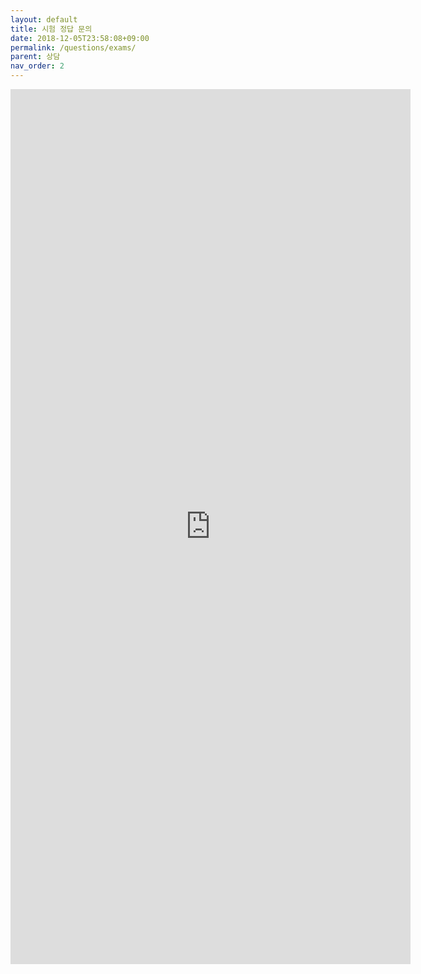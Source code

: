 ```yaml
---
layout: default
title: 시험 정답 문의
date: 2018-12-05T23:58:08+09:00
permalink: /questions/exams/
parent: 상담
nav_order: 2
---
```

<iframe src="https://docs.google.com/forms/d/e/1FAIpQLScF2vqIarx_3eC_rlfNQVzUAmEpKxPxlnfkSONWA9VoJNlOow/viewform?embedded=true" width="640" height="1400" frameborder="0" marginwidth="0" marginheight="0">로드 중...</iframe>